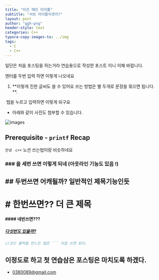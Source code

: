 ```yaml
---
title: "이건 메인 타이틀"
subtitle: "서브 타이틀이겟지?"
layout: post
author: "ggh-png"
header-style: text
categories: C++
typora-copy-images-to: ../img
tags:
  - C
  - C++
---
```


 일단은 처음 포스팅을 하는거라 연습용으로 작성한 포스트 이니 이해 바랍니다. 



엔터를 두번 입력 하면 이렇게 나오네요 

1. **이렇게 진한 글씨도 쓸 수 있어요 쓰는 방법은 별 두개로 문장을 묶으면 됩니다.  **.  

  ​	텝을 누르고 입력하면 이렇게 되구요 


* 아래와 같이 사진도 첨부할 수 있습니다. 



![images](/home/ggh-png/Downloads/images.jpeg)

Prerequisite - `printf` Recap
----------------------------------------

`안녕 ` `c++`  노션 쓰는법이랑 비슷하네요 

### ### 을 세번 쓰면 이렇게 되네 (아웃라인 기능도 있음 !) 

## ## 두번쓰면 어캐될까? 일반적인 제목기능인듯 

# # 한번쓰면?? 더 큰 제목

#### #### 네번쓰면??? 

##### [다섯번도 있을까?]() 

  ```cpp
  //코드 블럭을 만느든 법은 ``` 이걸 쓰면 된다. 
  ```



이정도로 하고 첫 연습삼은 포스팅은 마치도록 하겠다. 
----------

 * 0380089@gmail.com 









